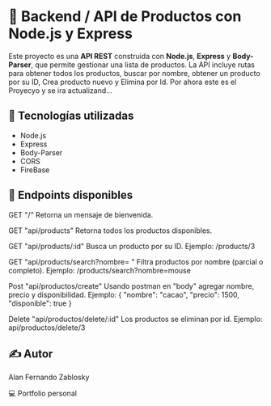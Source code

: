 # 🛒 Backend / API de Productos con Node.js y Express

Este proyecto es una **API REST** construida con **Node.js**, **Express** y **Body-Parser**, que permite gestionar una lista de productos. 
La API incluye rutas para obtener todos los productos, buscar por nombre, obtener un producto por su ID, Crea producto nuevo y Elimina por Id.
Por ahora este es el Proyecyo y se ira actualizand...

## 🚀 Tecnologías utilizadas

- Node.js
- Express
- Body-Parser
- CORS
- FireBase

## 🔌 Endpoints disponibles
GET "/"
    Retorna un mensaje de bienvenida.

GET "api/products"
    Retorna todos los productos disponibles.

GET "api/products/:id"
    Busca un producto por su ID.
    Ejemplo: /products/3

GET "api/products/search?nombre= "
    Filtra productos por nombre (parcial o completo).
    Ejemplo: /products/search?nombre=mouse

Post "api/productos/create"
    Usando postman en "body" agregar nombre, precio y disponibilidad.
    Ejemplo: {
                "nombre": "cacao",
                "precio": 1500,
                "disponible": true
            }

Delete "api/productos/delete/:id"
    Los productos se eliminan por id.
    Ejemplo: api/productos/delete/3

## ✍️ Autor
Alan Fernando Zablosky

💻 Portfolio personal
